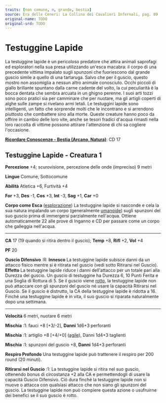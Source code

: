 ```yaml
---
traits: [non comune, n, grande, bestia]
source: Era delle Ceneri: La Collina dei Cavalieri Infernali, pag. 89
original-name: TODO
original-srd: TODO
---
```


# Testuggine Lapide

La testuggine lapide è un pericoloso predatore che attira animali saprofagi ed
esploratori nella sua presa utilizzando un'esca macabra: il corpo di una
precedente vittima impalato sugli spunzoni che fuoriescono dal grande guscio
simile a quello di una tartaruga. Salvo che per il guscio, questo mostro non
assomiglia a nessun altro animale conosciuto. Occhi piccoli di giallo brillante
spuntano dalla carne cadente del volto, la cui peculiarità è la bocca dentata
che sembra arcuata in un ghigno perenne. I suoi arti tozzi sono poco pratici sia
per camminare che per nuotare, ma gli artigli coperti di alghe sulle zampe si
rivelano armi letali. Le testuggini lapide sono intelligenti, un fatto che
sorprende molti che le incontrano e si arrendono piuttosto che combattere sino
alla morte. Queste creature hanno poco da offrire in cambio delle loro vite,
anche se tesori fradici d'acqua rimasti nella loro raccolta di vittime possono
attirare l'attenzione di chi sa cogliere l'occasione.

**[Ricordare Conoscenze - Bestia (Arcano, Natura)](/azioni/ricordare-conoscenze)**:
CD 17

## Testuggine Lapide - Creatura 1

**Percezione** +4; scurovisione, percezione delle onde (impreciso) 9 metri

**Lingue** Comune, Sottocomune

**Abilità** Atletica +6, Furtività +4

**For** +3, **Des** -1, **Cos** +3, **Int** -3, **Sag** +1, **Car** +0

**Corpo come Esca** ([esplorazione](/tratti/esplorazione)) La testuggine lapide
si nasconde e cela la sua natura impalando un corpo (generalmente
[umanoide](/tratti/umanoide)) sugli spunzoni del suo guscio prima di immergersi
parzialmente nell'acqua. Ottiene automaticamente 22 alle prove di Inganno e CD
per passare come un corpo che galleggia nell'acqua.

---

**CA** 17 (19 quando si ritira dentro il guscio); **Temp** +8, **Rifl** +2,
**Vol** +4

**PF** 20

**Guscio Difensivo** :R: **Innesco** La testuggine lapide subisce danni da un
attacco fisico mentre si è ritirata nel guscio (vedi sotto Ritirarsi nel
Guscio). **Effetto** La testuggine lapide riduce i danni dell'attacco per un
totale pari alla Durezza del guscio. Un guscio di testuggine ha Durezza 6, 10
Punti Ferita e una Soglia di Rottura di 5. Se il guscio viene
[rotto](/condizioni/rotto), la testuggine lapide non può attaccare con gli
spunzoni del guscio né usare la capacità Ritirarsi nel Guscio. Se il guscio è
distrutto, la CA della testuggine lapide è ridotta a 16. Finché una testuggine
lapide è in vita, il suo guscio si riparata naturalmente dopo una settimana.

---

**Velocità** 6 metri, nuotare 6 metri

**Mischia** :1: fauci +8 \[+3/-2], **Danni** 1d6+3 perforanti

**Mischia** :1: artiglio +8 \[+4/+0] ([agile](/tratti/agile)), Danni 1d4+3
taglienti

**Mischia** :1: spunzoni del guscio +8, **Danni** 1d4+3 perforanti

**Respiro Profondo** Una testuggine lapide può trattenere il respiro per 200
round (20 minuti).

**Ritirarsi nel Guscio** :1: La testuggine lapide si ritira nel suo guscio,
ottenendo bonus di circostanza +2 alla CA e permettendogli di usare la capacità
Guscio Difensivo. Ciò dura finché la testuggine lapide non si muove o attacca
con qualsiasi attacco che non siano gli spunzoni del guscio. La testuggine
lapide non può compiere questa azione o usufruirne dei benefici se il suo guscio
è rotto.

